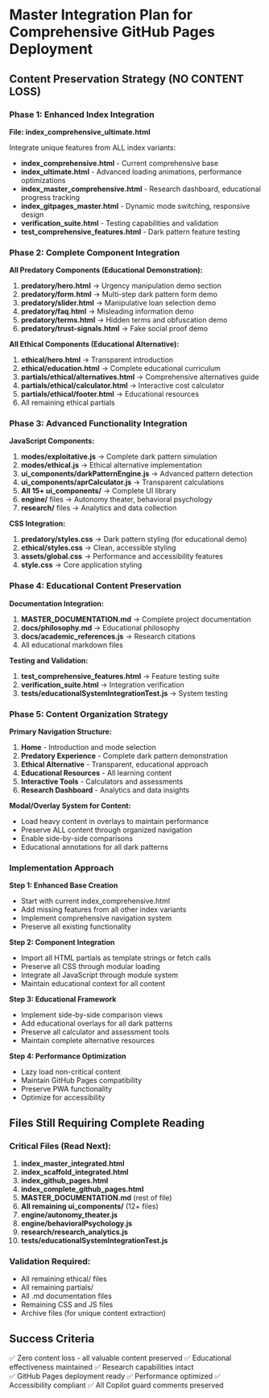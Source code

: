 # Master Integration Plan for Comprehensive GitHub Pages Deployment

## Content Preservation Strategy (NO CONTENT LOSS)

### Phase 1: Enhanced Index Integration
**File: index_comprehensive_ultimate.html**

Integrate unique features from ALL index variants:
- **index_comprehensive.html** - Current comprehensive base
- **index_ultimate.html** - Advanced loading animations, performance optimizations
- **index_master_comprehensive.html** - Research dashboard, educational progress tracking
- **index_gitpages_master.html** - Dynamic mode switching, responsive design
- **verification_suite.html** - Testing capabilities and validation
- **test_comprehensive_features.html** - Dark pattern feature testing

### Phase 2: Complete Component Integration
**All Predatory Components (Educational Demonstration):**
1. **predatory/hero.html** → Urgency manipulation demo section
2. **predatory/form.html** → Multi-step dark pattern form demo
3. **predatory/slider.html** → Manipulative loan selection demo
4. **predatory/faq.html** → Misleading information demo
5. **predatory/terms.html** → Hidden terms and obfuscation demo
6. **predatory/trust-signals.html** → Fake social proof demo

**All Ethical Components (Educational Alternative):**
1. **ethical/hero.html** → Transparent introduction
2. **ethical/education.html** → Complete educational curriculum
3. **partials/ethical/alternatives.html** → Comprehensive alternatives guide
4. **partials/ethical/calculator.html** → Interactive cost calculator
5. **partials/ethical/footer.html** → Educational resources
6. All remaining ethical partials

### Phase 3: Advanced Functionality Integration
**JavaScript Components:**
1. **modes/exploitative.js** → Complete dark pattern simulation
2. **modes/ethical.js** → Ethical alternative implementation
3. **ui_components/darkPatternEngine.js** → Advanced pattern detection
4. **ui_components/aprCalculator.js** → Transparent calculations
5. **All 15+ ui_components/** → Complete UI library
6. **engine/** files → Autonomy theater, behavioral psychology
7. **research/** files → Analytics and data collection

**CSS Integration:**
1. **predatory/styles.css** → Dark pattern styling (for educational demo)
2. **ethical/styles.css** → Clean, accessible styling
3. **assets/global.css** → Performance and accessibility features
4. **style.css** → Core application styling

### Phase 4: Educational Content Preservation
**Documentation Integration:**
1. **MASTER_DOCUMENTATION.md** → Complete project documentation
2. **docs/philosophy.md** → Educational philosophy
3. **docs/academic_references.js** → Research citations
4. All educational markdown files

**Testing and Validation:**
1. **test_comprehensive_features.html** → Feature testing suite
2. **verification_suite.html** → Integration verification
3. **tests/educationalSystemIntegrationTest.js** → System testing

### Phase 5: Content Organization Strategy

**Primary Navigation Structure:**
1. **Home** - Introduction and mode selection
2. **Predatory Experience** - Complete dark pattern demonstration
3. **Ethical Alternative** - Transparent, educational approach  
4. **Educational Resources** - All learning content
5. **Interactive Tools** - Calculators and assessments
6. **Research Dashboard** - Analytics and data insights

**Modal/Overlay System for Content:**
- Load heavy content in overlays to maintain performance
- Preserve ALL content through organized navigation
- Enable side-by-side comparisons
- Educational annotations for all dark patterns

### Implementation Approach

**Step 1: Enhanced Base Creation**
- Start with current index_comprehensive.html
- Add missing features from all other index variants
- Implement comprehensive navigation system
- Preserve all existing functionality

**Step 2: Component Integration**
- Import all HTML partials as template strings or fetch calls
- Preserve all CSS through modular loading
- Integrate all JavaScript through module system
- Maintain educational context for all content

**Step 3: Educational Framework**
- Implement side-by-side comparison views
- Add educational overlays for all dark patterns
- Preserve all calculator and assessment tools
- Maintain complete alternative resources

**Step 4: Performance Optimization**
- Lazy load non-critical content
- Maintain GitHub Pages compatibility
- Preserve PWA functionality
- Optimize for accessibility

## Files Still Requiring Complete Reading

### Critical Files (Read Next):
1. **index_master_integrated.html**
2. **index_scaffold_integrated.html** 
3. **index_github_pages.html**
4. **index_complete_github_pages.html**
5. **MASTER_DOCUMENTATION.md** (rest of file)
6. **All remaining ui_components/** (12+ files)
7. **engine/autonomy_theater.js**
8. **engine/behavioralPsychology.js**
9. **research/research_analytics.js**
10. **tests/educationalSystemIntegrationTest.js**

### Validation Required:
- All remaining ethical/ files
- All remaining partials/
- All .md documentation files
- Remaining CSS and JS files
- Archive files (for unique content extraction)

## Success Criteria
✅ Zero content loss - all valuable content preserved
✅ Educational effectiveness maintained
✅ Research capabilities intact  
✅ GitHub Pages deployment ready
✅ Performance optimized
✅ Accessibility compliant
✅ All Copilot guard comments preserved
